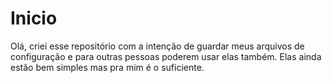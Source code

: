 # Inicio
Olá, criei esse repositório com a intenção de guardar meus arquivos de configuração e para outras pessoas poderem usar elas também. Elas ainda estão bem simples mas pra mim é o suficiente.
